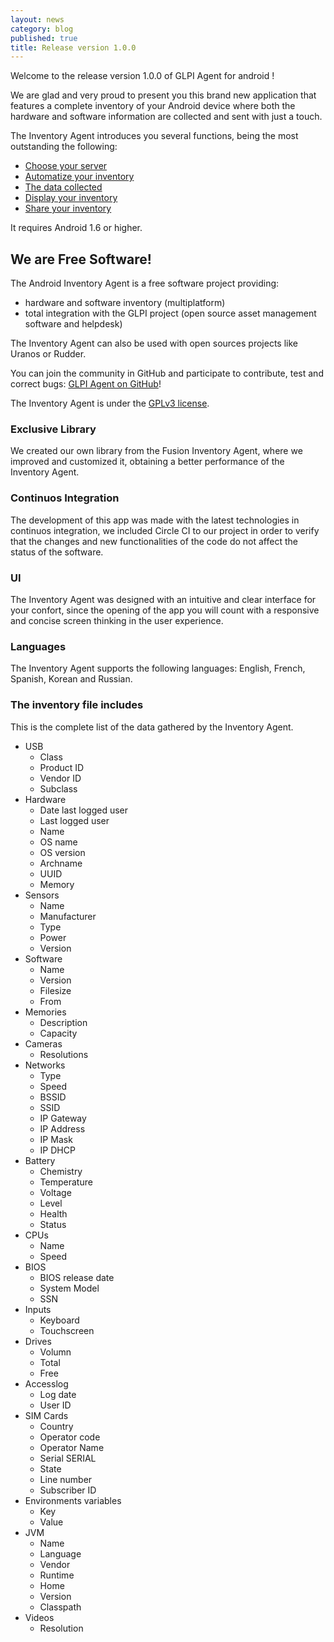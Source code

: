 ```yaml
---
layout: news
category: blog
published: true
title: Release version 1.0.0
---
```

Welcome to the release version 1.0.0 of GLPI Agent for android !

We are glad and very proud to present you this brand new application that features a complete inventory of your Android device where both the hardware and software information are collected and sent with just a touch.

The Inventory Agent introduces you several functions, being the most outstanding the following:

- [Choose your server](#choose-your-server)
- [Automatize your inventory](#automatize-your-inventory)
- [The data collected](#the-inventory-file-includes)
- [Display your inventory](#show-my-inventory)
- [Share your inventory](#share-the-inventory)

It requires Android 1.6 or higher.

## We are Free Software!

The Android Inventory Agent is a free software project providing:
- hardware and software inventory (multiplatform)
- total integration with the GLPI project (open source asset management software and helpdesk)

The Inventory Agent can also be used with open sources projects like Uranos or Rudder.

You can join the community in GitHub and participate to contribute, test and correct bugs: [GLPI Agent on GitHub](https://github.com/glpi-project/android-inventory-agent)!

The Inventory Agent is under the [GPLv3 license](https://www.gnu.org/licenses/gpl-3.0.html).

### Exclusive Library

We created our own library from the Fusion Inventory Agent, where we improved and customized it, obtaining a better performance of the Inventory Agent.

### Continuos Integration

The development of this app was made with the latest technologies in continuos integration, we included Circle CI to our project in order to verify that the changes and new functionalities of the code do not affect the status of the software.

### UI

The Inventory Agent was designed with an intuitive and clear interface for your confort, since the opening of the app you will count with a responsive and concise screen thinking in the user experience.

### Languages

The Inventory Agent supports the following languages: English, French, Spanish, Korean and Russian.

### The inventory file includes

This is the complete list of the data gathered by the Inventory Agent.

 - USB
    - Class 
    - Product ID 
    - Vendor ID 
    - Subclass
- Hardware
    - Date last logged user
    - Last logged user
    - Name
    - OS name
    - OS version
    - Archname
    - UUID
    - Memory
 - Sensors
    - Name 
    - Manufacturer 
    - Type 
    - Power 
    - Version 
 - Software
    - Name 
    - Version 
    - Filesize 
    - From
 - Memories
    - Description 
    - Capacity
 - Cameras
    - Resolutions
 - Networks
    - Type 
    - Speed 
    - BSSID 
    - SSID 
    - IP Gateway 
    - IP Address 
    - IP Mask 
    - IP DHCP
 - Battery
    - Chemistry 
    - Temperature 
    - Voltage 
    - Level 
    - Health 
    - Status
 - CPUs
    - Name
    - Speed
 - BIOS
    - BIOS release date 
    - System Model 
    - SSN
 - Inputs
    - Keyboard 
    - Touchscreen
 - Drives
    - Volumn 
    - Total 
    - Free
 - Accesslog
    - Log date 
    - User ID
 - SIM Cards
    - Country 
    - Operator code
    - Operator Name
    - Serial SERIAL 
    - State
    - Line number
    - Subscriber ID
 - Environments variables
    - Key
    - Value
 - JVM
    - Name
    - Language
    - Vendor
    - Runtime
    - Home
    - Version
    - Classpath
 - Videos
    - Resolution
